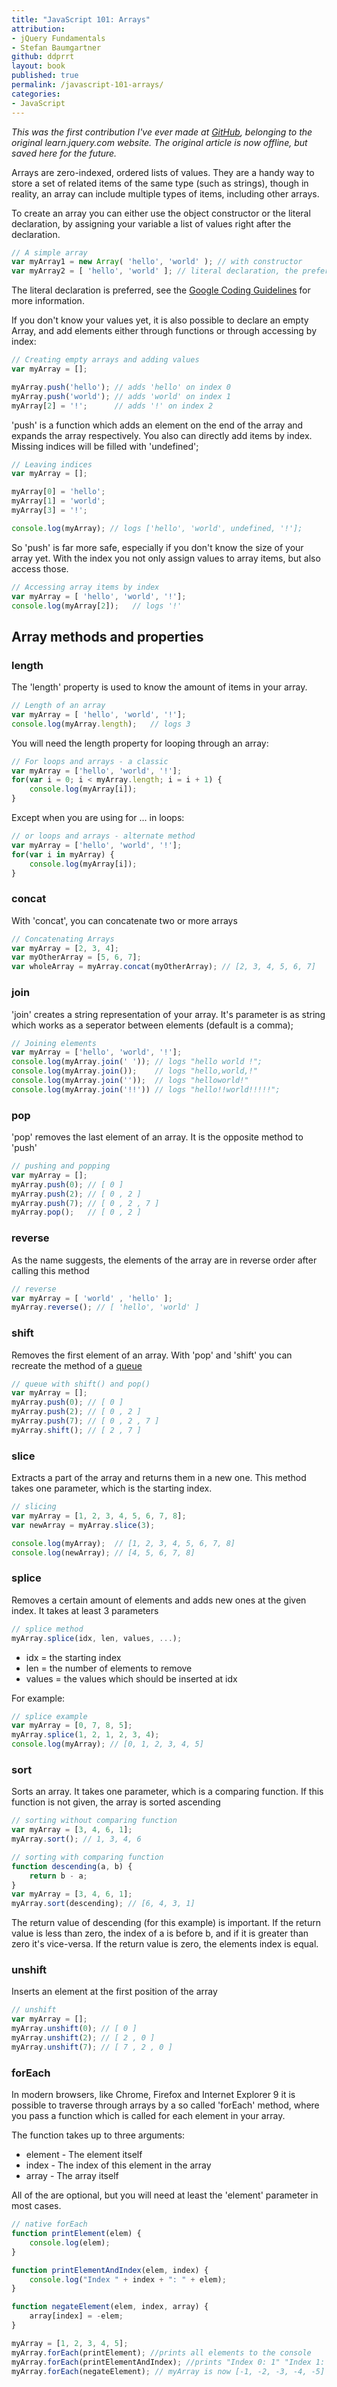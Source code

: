 ```yaml
---
title: "JavaScript 101: Arrays"
attribution:  
- jQuery Fundamentals
- Stefan Baumgartner
github: ddprrt
layout: book
published: true
permalink: /javascript-101-arrays/
categories:
- JavaScript
---
```

*This was the first contribution I've ever made at [GitHub](https://github.com/jquery/learn.jquery.com/pull/88), belonging to the original
learn.jquery.com website. The original article is now offline, but saved here for the future.*

Arrays are zero-indexed, ordered lists of values. They are a handy way to store a set of
related items of the same type (such as strings), though in reality, an array
can include multiple types of items, including other arrays.

To create an array you can either use the object constructor or the literal declaration,
by assigning your variable a list of values right after the declaration.

```javascript
// A simple array
var myArray1 = new Array( 'hello', 'world' ); // with constructor
var myArray2 = [ 'hello', 'world' ]; // literal declaration, the preferred way
```

The literal declaration is preferred, see the
[Google Coding Guidelines](http://google-styleguide.googlecode.com/svn/trunk/javascriptguide.xml#Array_and_Object_literals)
for more information.

If you don't know your values yet, it is also possible to declare an empty Array, and
add elements either through functions or through accessing by index:

```javascript
// Creating empty arrays and adding values
var myArray = [];

myArray.push('hello'); // adds 'hello' on index 0
myArray.push('world'); // adds 'world' on index 1
myArray[2] = '!';	   // adds '!' on index 2
```

'push' is a function which adds an element on the end of the array and expands the array
respectively. You also can directly add items by index. Missing indices will be filled
with 'undefined';

```javascript
// Leaving indices
var myArray = [];

myArray[0] = 'hello';
myArray[1] = 'world';
myArray[3] = '!';

console.log(myArray); // logs ['hello', 'world', undefined, '!'];
```

So 'push' is far more safe, especially if you don't know the size of your
array yet. With the index you not only assign values to array items, but also
access those.

```javascript
// Accessing array items by index
var myArray = [ 'hello', 'world', '!'];
console.log(myArray[2]);   // logs '!'
```

## Array methods and properties

### length

The 'length' property is used to know the amount of items in your array.

```javascript
// Length of an array
var myArray = [ 'hello', 'world', '!'];
console.log(myArray.length);   // logs 3
```

You will need the length property for looping through an array:

```javascript
// For loops and arrays - a classic
var myArray = ['hello', 'world', '!'];
for(var i = 0; i < myArray.length; i = i + 1) {
	console.log(myArray[i]);
}
```

Except when you are using for ... in loops:

```javascript
// or loops and arrays - alternate method
var myArray = ['hello', 'world', '!'];
for(var i in myArray) {
	console.log(myArray[i]);
}
```

### concat

With 'concat', you can concatenate two or more arrays

```javascript
// Concatenating Arrays
var myArray = [2, 3, 4];
var myOtherArray = [5, 6, 7];
var wholeArray = myArray.concat(myOtherArray); // [2, 3, 4, 5, 6, 7]
```

### join

'join' creates a string representation of your array. It's parameter is as string
which works as a seperator between elements (default is a comma);

```javascript
// Joining elements
var myArray = ['hello', 'world', '!'];
console.log(myArray.join(' ')); // logs "hello world !";
console.log(myArray.join()); 	// logs "hello,world,!"
console.log(myArray.join('')); 	// logs "helloworld!"
console.log(myArray.join('!!')) // logs "hello!!world!!!!!";
```

### pop

'pop' removes the last element of an array. It is the opposite method to 'push'

```javascript
// pushing and popping
var myArray = [];
myArray.push(0); // [ 0 ]
myArray.push(2); // [ 0 , 2 ]
myArray.push(7); // [ 0 , 2 , 7 ]
myArray.pop();   // [ 0 , 2 ]
```

### reverse

As the name suggests, the elements of the array are in reverse order after calling
this method

```javascript
// reverse
var myArray = [ 'world' , 'hello' ];
myArray.reverse(); // [ 'hello', 'world' ]
```

### shift

Removes the first element of an array. With 'pop' and 'shift' you can recreate the
method of a [queue](http://en.wikipedia.org/wiki/Queue_(data_structure))

```javascript
// queue with shift() and pop()
var myArray = [];
myArray.push(0); // [ 0 ]
myArray.push(2); // [ 0 , 2 ]
myArray.push(7); // [ 0 , 2 , 7 ]
myArray.shift(); // [ 2 , 7 ]
```

### slice

Extracts a part of the array and returns them in a new one. This method takes one
parameter, which is the starting index.

```javascript
// slicing
var myArray = [1, 2, 3, 4, 5, 6, 7, 8];
var newArray = myArray.slice(3);

console.log(myArray);  // [1, 2, 3, 4, 5, 6, 7, 8]
console.log(newArray); // [4, 5, 6, 7, 8]
```

### splice

Removes a certain amount of elements and adds new ones at the given index. It takes
at least 3 parameters

```javascript
// splice method
myArray.splice(idx, len, values, ...);
```

* idx = the starting index
* len = the number of elements to remove
* values = the values which should be inserted at idx

For example:

```javascript
// splice example
var myArray = [0, 7, 8, 5];
myArray.splice(1, 2, 1, 2, 3, 4);
console.log(myArray); // [0, 1, 2, 3, 4, 5]
```

### sort

Sorts an array. It takes one parameter, which is a comparing function. If this function is not
given, the array is sorted ascending

```javascript
// sorting without comparing function
var myArray = [3, 4, 6, 1];
myArray.sort(); // 1, 3, 4, 6
```

```javascript
// sorting with comparing function
function descending(a, b) {
	return b - a;
}
var myArray = [3, 4, 6, 1];
myArray.sort(descending); // [6, 4, 3, 1]
```

The return value of descending (for this example) is important. If the return value is
less than zero, the index of a is before b, and if it is greater than zero it's vice-versa.
If the return value is zero, the elements index is equal.

### unshift

Inserts an element at the first position of the array

```javascript
// unshift
var myArray = [];
myArray.unshift(0); // [ 0 ]
myArray.unshift(2); // [ 2 , 0 ]
myArray.unshift(7); // [ 7 , 2 , 0 ]
```

### forEach

In modern browsers, like Chrome, Firefox and Internet Explorer 9 it is possible to traverse
through arrays by a so called 'forEach' method, where you pass a function which is called
for each element in your array.

The function takes up to three arguments:

* element - The element itself
* index - The index of this element in the array
* array - The array itself

All of the are optional, but you will need at least the 'element' parameter in most cases.

```javascript
// native forEach
function printElement(elem) {
	console.log(elem);
}

function printElementAndIndex(elem, index) {
	console.log("Index " + index + ": " + elem);
}

function negateElement(elem, index, array) {
	array[index] = -elem;
}

myArray = [1, 2, 3, 4, 5];
myArray.forEach(printElement); //prints all elements to the console
myArray.forEach(printElementAndIndex); //prints "Index 0: 1" "Index 1: 2" "Index 2: 3" ...
myArray.forEach(negateElement); // myArray is now [-1, -2, -3, -4, -5]
```
